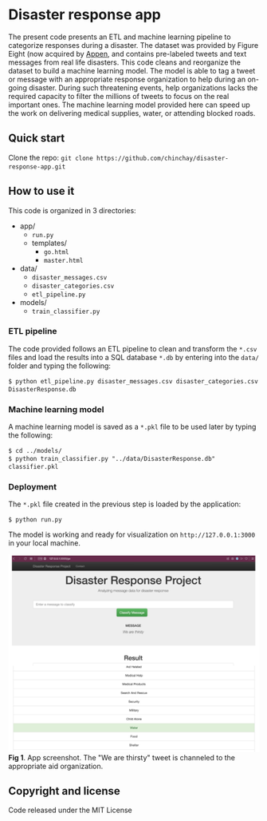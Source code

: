 # Disaster response app

The present code presents an ETL and machine learning pipeline to categorize responses during a disaster. The dataset was provided by Figure Eight (now acquired by [Appen](https://appen.com), and contains pre-labeled tweets and text messages from real life disasters. This code cleans and reorganize the dataset to build a machine learning model. The model is able to tag a tweet or message with an appropriate response organization to help during an on-going disaster. During such threatening events, help organizations lacks the required capacity to filter the millions of tweets to focus on the real important ones. The machine learning model provided here can speed up the work on delivering medical supplies, water, or attending blocked roads.

## Quick start
Clone the repo: `git clone https://github.com/chinchay/disaster-response-app.git`

## How to use it

This code is organized in 3 directories:
* app/
    * `run.py`
    * templates/
        * `go.html`
        * `master.html`
* data/
    * `disaster_messages.csv`
    * `disaster_categories.csv`
    * `etl_pipeline.py`
* models/
    * `train_classifier.py`


### ETL pipeline

The code provided follows an ETL pipeline to clean and transform the `*.csv` files and load the results into a SQL database `*.db` by entering into the `data/` folder and typing the following:

```ShellSession
$ python etl_pipeline.py disaster_messages.csv disaster_categories.csv DisasterResponse.db
```

### Machine learning model

A machine learning model is saved as a `*.pkl` file to be used later by typing the following:

```ShellSession
$ cd ../models/
$ python train_classifier.py "../data/DisasterResponse.db" classifier.pkl
```

### Deployment

The `*.pkl` file created in the previous step is loaded by the application:

```ShellSession
$ python run.py
```

The model is working and ready for visualization on `http://127.0.0.1:3000` in your local machine.


![](imgs/app.png)
**Fig 1**. App screenshot. The "We are thirsty" tweet is channeled to the appropriate aid organization.

## Copyright and license
Code released under the MIT License